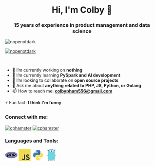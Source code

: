 <h1 align="center">Hi, I'm Colby 👋</h1>
<h3 align="center">15 years of experience in product management and data science</h3>

<p align="left"> <img src="https://komarev.com/ghpvc/?username=nopenotdark&label=Profile%20views&color=0e75b6&style=flat" alt="nopenotdark" /> </p>

<p align="left"> <a href="https://github.com/ryo-ma/github-profile-trophy"><img src="https://github-profile-trophy.vercel.app/?username=nopenotdark" alt="nopenotdark" /></a> </p>

<p align="left"> <a href="https://twitter.com/" target="_blank"><img src="https://img.shields.io/twitter/follow/?logo=twitter&style=for-the-badge" alt="" /></a> </p>

- 🔭 I’m currently working on **nothing**
- 🌱 I’m currently learning **PySpark and AI development**
- 👯 I’m looking to collaborate on **open source projects**
- 💬 Ask me about **anything related to PHP, JS, Python, or Golang**
- 📫 How to reach me: **colbypham556@gmail.com**

⚡ Fun fact: **I think I'm funny**

<h3 align="left">Connect with me:</h3>
<p align="left">
<a href="https://dev.to/cphamster" target="_blank"><img align="center" src="https://raw.githubusercontent.com/rahuldkjain/github-profile-readme-generator/master/src/images/icons/Social/devto.svg" alt="cphamster" height="30" width="40" /></a>
<a href="https://linkedin.com/in/cphamster" target="_blank"><img align="center" src="https://raw.githubusercontent.com/rahuldkjain/github-profile-readme-generator/master/src/images/icons/Social/linked-in-alt.svg" alt="cphamster" height="30" width="40" /></a>
</p>

<h3 align="left">Languages and Tools:</h3>
<p align="left">
  <a href="https://www.php.net/" target="_blank"><img src="https://raw.githubusercontent.com/devicons/devicon/master/icons/php/php-original.svg" alt="php" width="40" height="40"/></a>
  <a href="https://developer.mozilla.org/en-US/docs/Web/JavaScript" target="_blank"><img src="https://raw.githubusercontent.com/devicons/devicon/master/icons/javascript/javascript-original.svg" alt="javascript" width="40" height="40"/></a>
  <a href="https://www.python.org/" target="_blank"><img src="https://raw.githubusercontent.com/devicons/devicon/master/icons/python/python-original.svg" alt="python" width="40" height="40"/></a>
  <a href="https://golang.org/" target="_blank"><img src="https://raw.githubusercontent.com/devicons/devicon/master/icons/go/go-original.svg" alt="golang" width="40" height="40"/></a>
</p>
